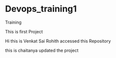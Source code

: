 # Devops_training1
Training

This is first Project

Hi this is Venkat Sai Rohith accessed this Repository

this is chaitanya 
updated the project 

